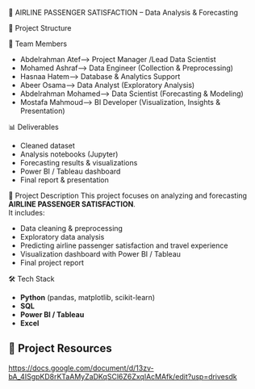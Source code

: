 🛫 AIRLINE PASSENGER SATISFACTION – Data Analysis & Forecasting

📂 Project Structure

👥 Team Members
- Abdelrahman Atef--> Project Manager /Lead Data Scientist  
- Mohamed Ashraf--> Data Engineer (Collection & Preprocessing)  
- Hasnaa Hatem--> Database & Analytics Support  
- Abeer Osama--> Data Analyst (Exploratory Analysis)  
- Abdelrahman Mohamed--> Data Scientist (Forecasting & Modeling)  
- Mostafa Mahmoud--> BI Developer (Visualization, Insights & Presentation)  

📊 Deliverables
- Cleaned dataset  
- Analysis notebooks (Jupyter)  
- Forecasting results & visualizations  
- Power BI / Tableau dashboard  
- Final report & presentation  

📌 Project Description
This project focuses on analyzing and forecasting **AIRLINE PASSENGER SATISFACTION**.  
It includes:
- Data cleaning & preprocessing  
- Exploratory data analysis  
- Predicting airline passenger satisfaction and travel experience  
- Visualization dashboard with Power BI / Tableau  
- Final project report  

🛠️ Tech Stack
- **Python** (pandas, matplotlib, scikit-learn)  
- **SQL**  
- **Power BI / Tableau**  
- **Excel**

## 📂 Project Resources

https://docs.google.com/document/d/13zv-bA_4ISgpKD8rKTaAMyZaDKqSCl6Z6ZxqIAcMAfk/edit?usp=drivesdk
